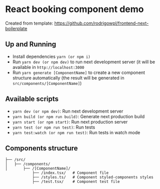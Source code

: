 # React booking component demo

Created from template: https://github.com/rodrigowpl/frontend-next-boilerplate

## Up and Running
- Install dependencies `yarn (or npm i)`
- Run `yarn dev (or npm dev)` to run next development server (it  will be available in `http://localhost:3000`
- Run `yarn generate [ComponentName]` to create a new component structure automatically (the result will be generated in `src/components/[ComponentName]`)

## Available scripts
- `yarn dev (or npm dev)`: Run next development server
- `yarn build (or npm run build)`: Generate next production build
- `yarn start (or npm start)`: Run next production server
- `yarn test (or npm run test)`: Run tests
- `yarn test:watch (or npm run test)`: Run tests in watch mode

## Components structure
```
├── /src/
│   ├── /components/
│       ├── /[ComponentName]/
            ├── /index.tsx/   # Component file
            ├── /styles.ts/   # Component styled-components styles
            ├── /test.tsx/    # Component test file
```

